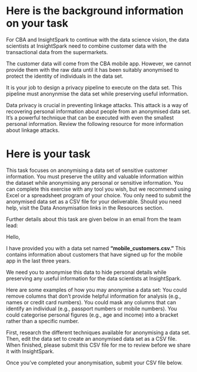 # Here is the background information on your task
For CBA and InsightSpark to continue with the data science vision, the data scientists at InsightSpark need to combine customer data with the transactional data from the supermarkets.

The customer data will come from the CBA mobile app. However, we cannot provide them with the raw data until it has been suitably anonymised to protect the identity of individuals in the data set.

It is your job to design a privacy pipeline to execute on the data set. This pipeline must anonynmise the data set while preserving useful information.

Data privacy is crucial in preventing linkage attacks. This attack is a way of recovering personal information about people from an anonymised data set. It’s a powerful technique that can be executed with even the smallest personal information. Review the following resource for more information about linkage attacks.

# Here is your task
This task focuses on anonymising a data set of sensitive customer information. You must preserve the utility and valuable information within the dataset while anonymising any personal or sensitive information. You can complete this exercise with any tool you wish, but we recommend using Excel or a spreadsheet program of your choice. You only need to submit the anonymised data set as a CSV file for your deliverable. Should you need help, visit the Data Anonymisation links in the Resources section.

Further details about this task are given below in an email from the team lead:

Hello,

I have provided you with a data set named **“mobile_customers.csv.”** This contains information about customers that have signed up for the mobile app in the last three years.

We need you to anonymise this data to hide personal details while preserving any useful information for the data scientists at InsightSpark.

Here are some examples of how you may anonymise a data set:
You could remove columns that don’t provide helpful information for analysis (e.g., names or credit card numbers).
You could mask any columns that can identify an individual (e.g., passport numbers or mobile numbers).
You could categorise personal figures (e.g., age and income) into a bracket rather than a specific number.

First, research the different techniques available for anonymising a data set. Then, edit the data set to create an anonymised data set as a CSV file. When finished, please submit this CSV file for me to review before we share it with InsightSpark.

Once you’ve completed your anonymisation, submit your CSV file below.
